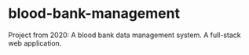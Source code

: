 # blood-bank-management
Project from 2020: A blood bank data management system. A full-stack web application.
